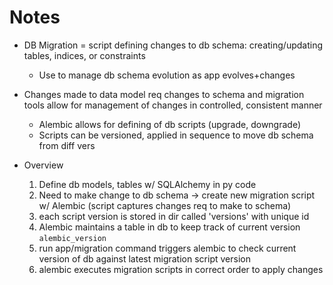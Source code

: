 # Notes
- DB Migration = script defining changes to db schema: creating/updating tables, indices, or constraints
    - Use to manage db schema evolution as app evolves+changes

- Changes made to data model req changes to schema and migration tools allow for management of changes in controlled, consistent manner
    - Alembic allows for defining of db scripts (upgrade, downgrade)
    - Scripts can be versioned, applied in sequence to move db schema from diff vers

- Overview
    1. Define db models, tables w/ SQLAlchemy in py code
    2. Need to make change to db schema -> create new migration script w/ Alembic (script captures changes req to make to schema)
    3. each script version is stored in dir called 'versions' with unique id
    4. Alembic maintains a table in db to keep track of current version `alembic_version`
    5. run app/migration command triggers alembic to check current version of db against latest migration script version
    6. alembic executes migration scripts in correct order to apply changes
